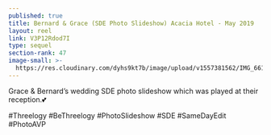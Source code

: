 ```yaml
---
published: true
title: Bernard & Grace (SDE Photo Slideshow) Acacia Hotel - May 2019
layout: reel
link: V3P12Rdod7I
type: sequel
section-rank: 47
image-small: >-
  https://res.cloudinary.com/dyhs9kt7b/image/upload/v1557381562/IMG_6616a_ytt.jpg
---
```

Grace & Bernard’s wedding SDE photo slideshow which was played at their reception.💕 

#Threelogy #BeThreelogy #PhotoSlideshow #SDE #SameDayEdit #PhotoAVP
